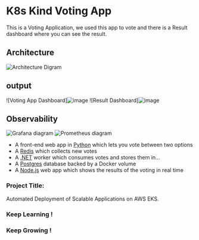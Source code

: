 # K8s Kind Voting App

This is a Voting Application, we used this app to vote and there is a Result dashboard where you can see the result.

## Architecture

![Architecture Digram](architecture.excalidraw.png)


## output

![Voting App Dashboard]![image](https://github.com/user-attachments/assets/d4c5e290-7975-49a9-84d7-742d362019eb)
![Result Dashboard]![image](https://github.com/user-attachments/assets/7a83c595-0ba5-4095-964c-43834a33ec77)

## Observability

![Grafana diagram](grafana.png)
![Prometheus diagram](prometheus.png)

* A front-end web app in [Python](/vote) which lets you vote between two options
* A [Redis](https://hub.docker.com/_/redis/) which collects new votes
* A [.NET](/worker/) worker which consumes votes and stores them in…
* A [Postgres](https://hub.docker.com/_/postgres/) database backed by a Docker volume
* A [Node.js](/result) web app which shows the results of the voting in real time



### Project Title: 

Automated Deployment of Scalable Applications on AWS EKS.



### Keep Learning !
### Keep Growing !

